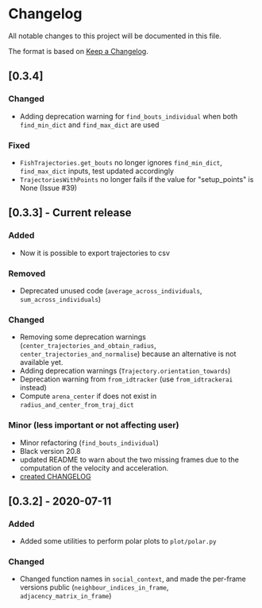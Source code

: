 # Changelog

All notable changes to this project will be documented in this file.

The format is based on [Keep a Changelog](http://keepachangelog.com/en/1.0.0/).

## [0.3.4]

### Changed

- Adding deprecation warning for `find_bouts_individual` when both `find_min_dict` and `find_max_dict` are used

### Fixed

- `FishTrajectories.get_bouts` no longer ignores `find_min_dict`, `find_max_dict` inputs, test updated accordingly
- `TrajectoriesWithPoints` no longer fails if the value for "setup_points" is None (Issue #39)

## [0.3.3] - Current release

### Added

- Now it is possible to export trajectories to csv

### Removed

- Deprecated unused code (`average_across_individuals`, `sum_across_individuals`)

### Changed

- Removing some deprecation warnings (`center_trajectories_and_obtain_radius`, `center_trajectories_and_normalise`) because an alternative is not available yet.
- Adding deprecation warnings (`Trajectory.orientation_towards`)
- Deprecation warning from `from_idtracker` (use `from_idtrackerai` instead)
- Compute `arena_center` if does not exist in `radius_and_center_from_traj_dict`

### Minor (less important or not affecting user)

- Minor refactoring (`find_bouts_individual`)
- Black version 20.8
- updated README to warn about the two missing frames due to the computation of the velocity and acceleration.
- [created CHANGELOG](https://github.com/fjhheras/trajectorytools/pull/33)

## [0.3.2] - 2020-07-11

### Added

- Added some utilities to perform polar plots to `plot/polar.py`

### Changed

- Changed function names in `social_context`, and made the per-frame versions public (`neighbour_indices_in_frame`, `adjacency_matrix_in_frame`)
